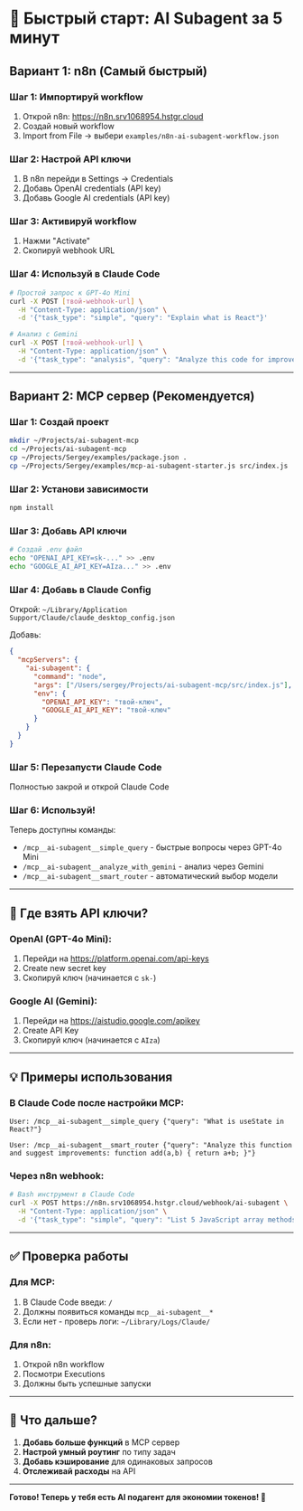 # 🚀 Быстрый старт: AI Subagent за 5 минут

## Вариант 1: n8n (Самый быстрый)

### Шаг 1: Импортируй workflow
1. Открой n8n: https://n8n.srv1068954.hstgr.cloud
2. Создай новый workflow
3. Import from File → выбери `examples/n8n-ai-subagent-workflow.json`

### Шаг 2: Настрой API ключи
1. В n8n перейди в Settings → Credentials
2. Добавь OpenAI credentials (API key)
3. Добавь Google AI credentials (API key)

### Шаг 3: Активируй workflow
1. Нажми "Activate"
2. Скопируй webhook URL

### Шаг 4: Используй в Claude Code
```bash
# Простой запрос к GPT-4o Mini
curl -X POST [твой-webhook-url] \
  -H "Content-Type: application/json" \
  -d '{"task_type": "simple", "query": "Explain what is React"}'

# Анализ с Gemini
curl -X POST [твой-webhook-url] \
  -H "Content-Type: application/json" \
  -d '{"task_type": "analysis", "query": "Analyze this code for improvements..."}'
```

---

## Вариант 2: MCP сервер (Рекомендуется)

### Шаг 1: Создай проект
```bash
mkdir ~/Projects/ai-subagent-mcp
cd ~/Projects/ai-subagent-mcp
cp ~/Projects/Sergey/examples/package.json .
cp ~/Projects/Sergey/examples/mcp-ai-subagent-starter.js src/index.js
```

### Шаг 2: Установи зависимости
```bash
npm install
```

### Шаг 3: Добавь API ключи
```bash
# Создай .env файл
echo "OPENAI_API_KEY=sk-..." >> .env
echo "GOOGLE_AI_API_KEY=AIza..." >> .env
```

### Шаг 4: Добавь в Claude Config
Открой: `~/Library/Application Support/Claude/claude_desktop_config.json`

Добавь:
```json
{
  "mcpServers": {
    "ai-subagent": {
      "command": "node",
      "args": ["/Users/sergey/Projects/ai-subagent-mcp/src/index.js"],
      "env": {
        "OPENAI_API_KEY": "твой-ключ",
        "GOOGLE_AI_API_KEY": "твой-ключ"
      }
    }
  }
}
```

### Шаг 5: Перезапусти Claude Code
Полностью закрой и открой Claude Code

### Шаг 6: Используй!
Теперь доступны команды:
- `/mcp__ai-subagent__simple_query` - быстрые вопросы через GPT-4o Mini
- `/mcp__ai-subagent__analyze_with_gemini` - анализ через Gemini
- `/mcp__ai-subagent__smart_router` - автоматический выбор модели

---

## 🔑 Где взять API ключи?

### OpenAI (GPT-4o Mini):
1. Перейди на https://platform.openai.com/api-keys
2. Create new secret key
3. Скопируй ключ (начинается с `sk-`)

### Google AI (Gemini):
1. Перейди на https://aistudio.google.com/apikey
2. Create API Key
3. Скопируй ключ (начинается с `AIza`)

---

## 💡 Примеры использования

### В Claude Code после настройки MCP:
```
User: /mcp__ai-subagent__simple_query {"query": "What is useState in React?"}

User: /mcp__ai-subagent__smart_router {"query": "Analyze this function and suggest improvements: function add(a,b) { return a+b; }"}
```

### Через n8n webhook:
```bash
# Bash инструмент в Claude Code
curl -X POST https://n8n.srv1068954.hstgr.cloud/webhook/ai-subagent \
  -H "Content-Type: application/json" \
  -d '{"task_type": "simple", "query": "List 5 JavaScript array methods"}'
```

---

## ✅ Проверка работы

### Для MCP:
1. В Claude Code введи: `/`
2. Должны появиться команды `mcp__ai-subagent__*`
3. Если нет - проверь логи: `~/Library/Logs/Claude/`

### Для n8n:
1. Открой n8n workflow
2. Посмотри Executions
3. Должны быть успешные запуски

---

## 🎯 Что дальше?

1. **Добавь больше функций** в MCP сервер
2. **Настрой умный роутинг** по типу задач
3. **Добавь кэширование** для одинаковых запросов
4. **Отслеживай расходы** на API

---

**Готово! Теперь у тебя есть AI подагент для экономии токенов! 🚀**